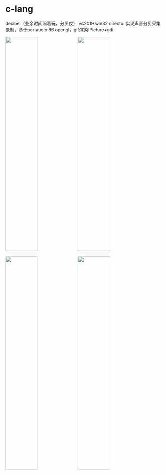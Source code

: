 # c-lang

decibel（业余时间闹着玩，分贝仪） vs2019
win32 directui 实现声音分贝采集录制，基于portaudio 86 opengl，gif渲染IPicture+gdi

<img src="https://github.com/mengdj/c-lang/raw/master/decibel/img/s.gif" width="45%" height="680px"> <img src="https://github.com/mengdj/c-lang/raw/master/decibel/decibel/res/tip.png" width="45%" height="680px">

<img src="https://github.com/mengdj/c-lang/raw/master/decibel/img/4.png" width="45%" height="680px"> <img src="https://github.com/mengdj/c-lang/raw/master/decibel/img/5.png" width="45%" height="680px">


